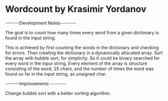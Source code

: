 # Wordcount by Krasimir Yordanov

-------Development Notes--------

   The goal is to count how many times every word from a given dictionary is found in the input string.

   This is achieved by first counting the words in the dictionary and checking for errors. Then creating the dictionary in a dynamically allocated array. Sort the array with bubble sort, for simplicity. So it could be binary searched for every word in the input string. Every element of the array is structure consisting of the word, 25 chars, and the number of times the word was found so far in the input string, as unsigned char.
   
-------Improvements --------

   Change bubble sort with a better sorting algorithm.

